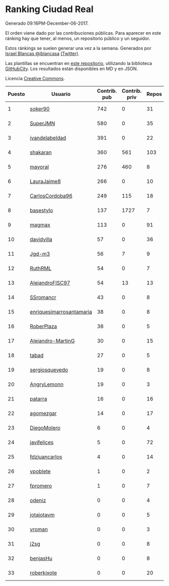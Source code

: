 # Ranking Ciudad Real

Generado 09:16PM-December-06-2017.

El orden viene dado por las contribuciones públicas. Para aparecer en este ránking hay que tener, al menos, un repositorio público y un seguidor.

Estos ránkings se suelen generar una vez a la semana. Generados por [Israel Blancas @iblancasa](https://github.com/iblancasa/) [(Twitter)](https://twitter.com/iblancasa).

Las plantillas se encuentran en [este repositorio](https://github.com/iblancasa/GH-Spanish-Ranking), utilizando la biblioteca [GitHubCity](https://github.com/iblancasa/GitHubCity). Los resultados están disponibles en MD y en JSON.

Licencia [Creative Commons](https://creativecommons.org/licenses/by/4.0/).

| Puesto   |  Usuario  | Contrib. pub | Contrib. priv |Repos| Followers | Desde |  Avatar  |
|----------|-----------|--------------|---------------|-----|-----------|-------|----------|
|1|[soker90](https://github.com/soker90)|742|0|31|5|2014-08-03|![soker90](https://avatars0.githubusercontent.com/u/8345188)|
|2|[SuperJMN](https://github.com/SuperJMN)|580|0|35|33|2012-12-23|![SuperJMN](https://avatars0.githubusercontent.com/u/3109851)|
|3|[ivandelabeldad](https://github.com/ivandelabeldad)|391|0|22|4|2014-12-27|![ivandelabeldad](https://avatars3.githubusercontent.com/u/10326536)|
|4|[shakaran](https://github.com/shakaran)|360|561|103|24|2008-06-19|![shakaran](https://avatars0.githubusercontent.com/u/14254)|
|5|[mayoral](https://github.com/mayoral)|276|460|8|31|2008-04-06|![mayoral](https://avatars0.githubusercontent.com/u/5371)|
|6|[LauraJaime8](https://github.com/LauraJaime8)|266|0|10|2|2016-09-27|![LauraJaime8](https://avatars3.githubusercontent.com/u/22475540)|
|7|[CarlosCordoba96](https://github.com/CarlosCordoba96)|249|115|18|17|2016-09-28|![CarlosCordoba96](https://avatars3.githubusercontent.com/u/22503199)|
|8|[basestylo](https://github.com/basestylo)|137|1727|7|8|2015-03-16|![basestylo](https://avatars1.githubusercontent.com/u/11503528)|
|9|[magmax](https://github.com/magmax)|113|0|91|38|2011-01-26|![magmax](https://avatars3.githubusercontent.com/u/584026)|
|10|[davidvilla](https://github.com/davidvilla)|57|0|36|14|2011-06-08|![davidvilla](https://avatars2.githubusercontent.com/u/838459)|
|11|[Jgd-m3](https://github.com/Jgd-m3)|56|7|9|2|2017-03-21|![Jgd-m3](https://avatars3.githubusercontent.com/u/26570829)|
|12|[RuthRML](https://github.com/RuthRML)|54|0|7|7|2016-09-28|![RuthRML](https://avatars0.githubusercontent.com/u/22493098)|
|13|[AlejandroFISC97](https://github.com/AlejandroFISC97)|54|13|13|4|2017-02-19|![AlejandroFISC97](https://avatars2.githubusercontent.com/u/25884198)|
|14|[SSromancr](https://github.com/SSromancr)|43|0|8|2|2017-02-27|![SSromancr](https://avatars1.githubusercontent.com/u/26056669)|
|15|[enriquesimarrosantamaria](https://github.com/enriquesimarrosantamaria)|38|0|8|3|2015-10-19|![enriquesimarrosantamaria](https://avatars0.githubusercontent.com/u/15198291)|
|16|[RoberPlaza](https://github.com/RoberPlaza)|38|0|5|3|2016-12-07|![RoberPlaza](https://avatars3.githubusercontent.com/u/24433548)|
|17|[Alejandro-MartinG](https://github.com/Alejandro-MartinG)|30|0|15|3|2015-09-05|![Alejandro-MartinG](https://avatars2.githubusercontent.com/u/14140693)|
|18|[tabad](https://github.com/tabad)|27|0|5|4|2012-08-20|![tabad](https://avatars2.githubusercontent.com/u/2183103)|
|19|[sergiosquevedo](https://github.com/sergiosquevedo)|19|0|8|14|2012-04-28|![sergiosquevedo](https://avatars3.githubusercontent.com/u/1688176)|
|20|[AngryLemonn](https://github.com/AngryLemonn)|19|0|3|9|2014-02-19|![AngryLemonn](https://avatars2.githubusercontent.com/u/6731364)|
|21|[patarra](https://github.com/patarra)|16|0|16|4|2012-09-04|![patarra](https://avatars1.githubusercontent.com/u/2276101)|
|22|[agomezgar](https://github.com/agomezgar)|14|0|17|13|2015-02-18|![agomezgar](https://avatars0.githubusercontent.com/u/11057399)|
|23|[DiegoMolero](https://github.com/DiegoMolero)|6|0|4|2|2015-09-28|![DiegoMolero](https://avatars2.githubusercontent.com/u/14870400)|
|24|[javifelices](https://github.com/javifelices)|5|0|72|12|2013-02-24|![javifelices](https://avatars3.githubusercontent.com/u/3685015)|
|25|[fdzjuancarlos](https://github.com/fdzjuancarlos)|4|0|14|2|2013-09-27|![fdzjuancarlos](https://avatars3.githubusercontent.com/u/5560118)|
|26|[vpoblete](https://github.com/vpoblete)|1|0|2|2|2012-08-23|![vpoblete](https://avatars1.githubusercontent.com/u/2203544)|
|27|[fpromero](https://github.com/fpromero)|1|0|7|2|2014-11-06|![fpromero](https://avatars3.githubusercontent.com/u/9592895)|
|28|[odeniz](https://github.com/odeniz)|0|0|4|2|2013-02-19|![odeniz](https://avatars2.githubusercontent.com/u/3634016)|
|29|[jotajotavm](https://github.com/jotajotavm)|0|0|5|53|2013-12-10|![jotajotavm](https://avatars3.githubusercontent.com/u/6154935)|
|30|[vroman](https://github.com/vroman)|0|0|3|9|2009-01-09|![vroman](https://avatars3.githubusercontent.com/u/45230)|
|31|[j2sg](https://github.com/j2sg)|0|0|8|2|2011-03-18|![j2sg](https://avatars3.githubusercontent.com/u/677220)|
|32|[benjasHu](https://github.com/benjasHu)|0|0|8|3|2014-09-28|![benjasHu](https://avatars2.githubusercontent.com/u/8950146)|
|33|[roberkixote](https://github.com/roberkixote)|0|0|20|4|2011-02-10|![roberkixote](https://avatars3.githubusercontent.com/u/610447)|
